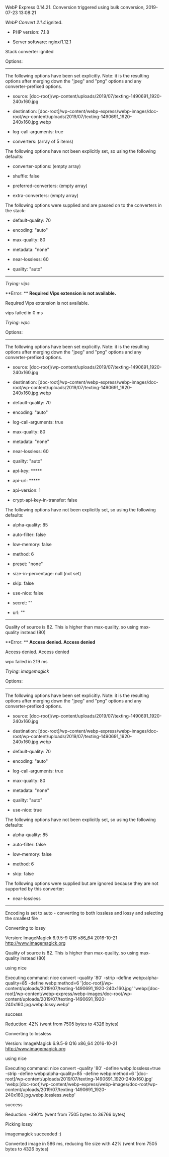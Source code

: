 WebP Express 0.14.21. Conversion triggered using bulk conversion, 2019-07-23 13:08:21

*WebP Convert 2.1.4*  ignited.
- PHP version: 7.1.8
- Server software: nginx/1.12.1

Stack converter ignited

Options:
------------
The following options have been set explicitly. Note: it is the resulting options after merging down the "jpeg" and "png" options and any converter-prefixed options.
- source: [doc-root]/wp-content/uploads/2019/07/texting-1490691_1920-240x160.jpg
- destination: [doc-root]/wp-content/webp-express/webp-images/doc-root/wp-content/uploads/2019/07/texting-1490691_1920-240x160.jpg.webp
- log-call-arguments: true
- converters: (array of 5 items)

The following options have not been explicitly set, so using the following defaults:
- converter-options: (empty array)
- shuffle: false
- preferred-converters: (empty array)
- extra-converters: (empty array)

The following options were supplied and are passed on to the converters in the stack:
- default-quality: 70
- encoding: "auto"
- max-quality: 80
- metadata: "none"
- near-lossless: 60
- quality: "auto"
------------


*Trying: vips* 

**Error: ** **Required Vips extension is not available.** 
Required Vips extension is not available.
vips failed in 0 ms

*Trying: wpc* 

Options:
------------
The following options have been set explicitly. Note: it is the resulting options after merging down the "jpeg" and "png" options and any converter-prefixed options.
- source: [doc-root]/wp-content/uploads/2019/07/texting-1490691_1920-240x160.jpg
- destination: [doc-root]/wp-content/webp-express/webp-images/doc-root/wp-content/uploads/2019/07/texting-1490691_1920-240x160.jpg.webp
- default-quality: 70
- encoding: "auto"
- log-call-arguments: true
- max-quality: 80
- metadata: "none"
- near-lossless: 60
- quality: "auto"
- api-key: *****
- api-url: *****
- api-version: 1
- crypt-api-key-in-transfer: false

The following options have not been explicitly set, so using the following defaults:
- alpha-quality: 85
- auto-filter: false
- low-memory: false
- method: 6
- preset: "none"
- size-in-percentage: null (not set)
- skip: false
- use-nice: false
- secret: ""
- url: ""
------------

Quality of source is 82. This is higher than max-quality, so using max-quality instead (80)

**Error: ** **Access denied. Access denied** 
Access denied. Access denied
wpc failed in 219 ms

*Trying: imagemagick* 

Options:
------------
The following options have been set explicitly. Note: it is the resulting options after merging down the "jpeg" and "png" options and any converter-prefixed options.
- source: [doc-root]/wp-content/uploads/2019/07/texting-1490691_1920-240x160.jpg
- destination: [doc-root]/wp-content/webp-express/webp-images/doc-root/wp-content/uploads/2019/07/texting-1490691_1920-240x160.jpg.webp
- default-quality: 70
- encoding: "auto"
- log-call-arguments: true
- max-quality: 80
- metadata: "none"
- quality: "auto"
- use-nice: true

The following options have not been explicitly set, so using the following defaults:
- alpha-quality: 85
- auto-filter: false
- low-memory: false
- method: 6
- skip: false

The following options were supplied but are ignored because they are not supported by this converter:
- near-lossless
------------

Encoding is set to auto - converting to both lossless and lossy and selecting the smallest file

Converting to lossy
Version: ImageMagick 6.9.5-9 Q16 x86_64 2016-10-21 http://www.imagemagick.org
Quality of source is 82. This is higher than max-quality, so using max-quality instead (80)
using nice
Executing command: nice convert -quality '80' -strip -define webp:alpha-quality=85 -define webp:method=6 '[doc-root]/wp-content/uploads/2019/07/texting-1490691_1920-240x160.jpg' 'webp:[doc-root]/wp-content/webp-express/webp-images/doc-root/wp-content/uploads/2019/07/texting-1490691_1920-240x160.jpg.webp.lossy.webp'
success
Reduction: 42% (went from 7505 bytes to 4326 bytes)

Converting to lossless
Version: ImageMagick 6.9.5-9 Q16 x86_64 2016-10-21 http://www.imagemagick.org
using nice
Executing command: nice convert -quality '80' -define webp:lossless=true -strip -define webp:alpha-quality=85 -define webp:method=6 '[doc-root]/wp-content/uploads/2019/07/texting-1490691_1920-240x160.jpg' 'webp:[doc-root]/wp-content/webp-express/webp-images/doc-root/wp-content/uploads/2019/07/texting-1490691_1920-240x160.jpg.webp.lossless.webp'
success
Reduction: -390% (went from 7505 bytes to 36766 bytes)

Picking lossy
imagemagick succeeded :)

Converted image in 586 ms, reducing file size with 42% (went from 7505 bytes to 4326 bytes)
